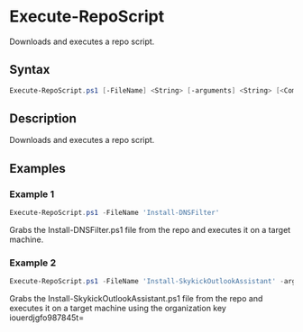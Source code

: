 # Execute-RepoScript

Downloads and executes a repo script.

## Syntax
```PowerShell
Execute-RepoScript.ps1 [-FileName] <String> [-arguments] <String> [<CommonParameters>]
```
## Description

Downloads and executes a repo script.

## Examples


###  Example 1 
```PowerShell
Execute-RepoScript.ps1 -FileName 'Install-DNSFilter'
```

Grabs the Install-DNSFilter.ps1 file from the repo and executes it on a target machine.

###  Example 2 
```PowerShell
Execute-RepoScript.ps1 -FileName 'Install-SkykickOutlookAssistant' -arguments -organizationKey iouerdjgfo987845t=
```

Grabs the Install-SkykickOutlookAssistant.ps1 file from the repo and executes it on a target machine using the organization key iouerdjgfo987845t=